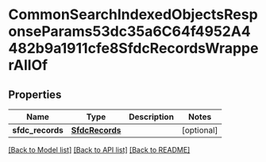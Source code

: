 # CommonSearchIndexedObjectsResponseParams53dc35a6C64f4952A4482b9a1911cfe8SfdcRecordsWrapperAllOf


## Properties
Name | Type | Description | Notes
------------ | ------------- | ------------- | -------------
**sfdc_records** | [**SfdcRecords**](SfdcRecords.md) |  | [optional] 

[[Back to Model list]](../README.md#documentation-for-models) [[Back to API list]](../README.md#documentation-for-api-endpoints) [[Back to README]](../README.md)


